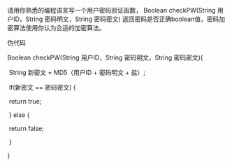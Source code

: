 请用你熟悉的编程语言写一个用户密码验证函数，
Boolean checkPW(String 用户ID，String 密码明文，String 密码密文)
返回密码是否正确boolean值，密码加密算法使用你认为合适的加密算法。



伪代码

Boolean checkPW(String 用户ID，String 密码明文，String 密码密文){

​	String 新密文 = MD5（用户ID + 密码明文 + 盐）;

​	if(新密文 == 密码密文) {

​		return true;

​	} else {

​		return false;

​	}

}